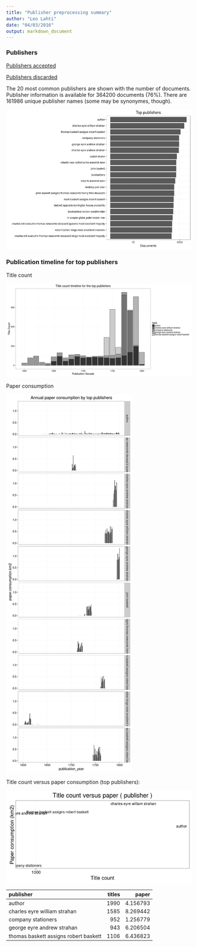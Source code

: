 ```yaml
---
title: "Publisher preprocessing summary"
author: "Leo Lahti"
date: "04/03/2016"
output: markdown_document
---
```



### Publishers

[Publishers accepted](output.tables/publisher_accepted.csv)

[Publishers discarded](output.tables/publisher_discarded.csv)



The 20 most common publishers are shown with the number of documents. Publisher information is available for 364200 documents (76%). There are 161986 unique publisher names (some may be synonymes, though).


![plot of chunk summarypublisher2](figure/summarypublisher2-1.png)

### Publication timeline for top publishers

Title count

![plot of chunk summaryTop10pubtimeline](figure/summaryTop10pubtimeline-1.png)

Paper consumption

![plot of chunk summaryTop10publisherstimelinepaper](figure/summaryTop10publisherstimelinepaper-1.png)



Title count versus paper consumption (top publishers):

![plot of chunk publishertitlespapers](figure/publishertitlespapers-1.png)

|publisher                             | titles|    paper|
|:-------------------------------------|------:|--------:|
|author                                |   1990| 4.156793|
|charles eyre william strahan          |   1585| 8.269442|
|company stationers                    |    952| 1.256779|
|george eyre andrew strahan            |    943| 6.206504|
|thomas baskett assigns robert baskett |   1106| 6.436823|
